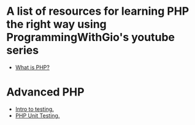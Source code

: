 # A list of resources for learning PHP the right way using ProgrammingWithGio's youtube series

- [What is PHP?](https://www.youtube.com/watch?v=sVbEyFZKgqk)

# Advanced PHP

- [Intro to testing.](https://www.youtube.com/watch?v=hTACGV_LdqE)
- [PHP Unit Testing.](https://www.youtube.com/watch?v=9-X_b_fxmRM)




